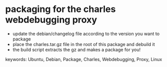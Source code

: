 packaging for the charles webdebugging proxy
==================================
 * update the debian/changelog file according to the version you want to package
 * place the charles.tar.gz file in the root of this package and debuild it
 * the build script extracts the gz and makes a package for you!

keywords: Ubuntu, Debian, Package, Charles, Webdebugging, Proxy, Linux

